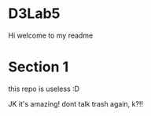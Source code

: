# D3Lab5
Hi welcome to my readme
# Section 1
this repo is useless :D

JK it's amazing! dont talk trash again, k?!!

